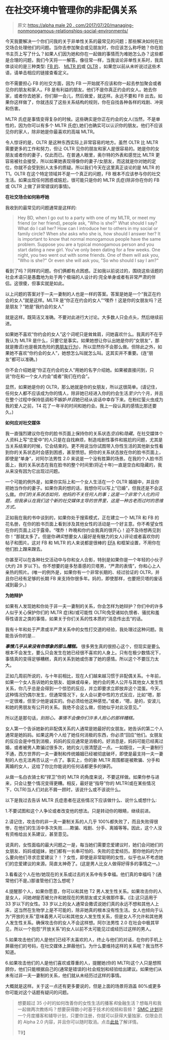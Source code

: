 # 在社交环境中管理你的非配偶关系

> 原文:[https://alpha male 20 . com/2017/07/20/managing-nonmonogamous-relationships-social-environments/](https://alphamale20.com/2017/07/20/managing-nonmonogamous-relationships-social-environments/)

今天我要解决一个你们问我的关于非单性关系的最常见的问题；那些解决如何在社交场合处理他们的问题。当你去参加聚会或见朋友时，你应该怎么称呼她？你在脸书主页上写了什么？如果人们因为她和你在一起做的事情而为难她怎么办？这些都是合理的问题，我们今天将一一解答。像往常一样，当我谈论非单性关系时，我具体谈论的是三种类型: [FB 的](https://blackdragonblog.com/glossary/#FB)、 [MLTR 的](https://blackdragonblog.com/glossary/#MLTR)或 [OLTR](https://blackdragonblog.com/glossary/#OLTR) 。如果您以前从未听说过这些术语，请单击相应的链接查看定义。

你不需要担心 FB 的社交方面，因为 FB 一开始就不应该和你一起去参加聚会或者见你的朋友和家人。FB 是有利益的朋友。他们不是你真正约会的女人。她去你家，或者你去她家，你们聊一会儿，然后做爱，就这样。永远不要和 FB 出去。如果你这样做了，你就违反了这些关系结构的规则，你在自找各种各样的戏剧、冲突和伤害。

MLTR 氏症是事情变得复杂的时候。这些确实是你正在约会的女人(当然，不是单性的，因为你可以有多个 MLTR 氏症),她们也确实可以认识你的朋友。他们不应该见你的家人，除非她是你最喜欢的高端 MLTR。

令人惊讶的是，OLTR 是这种东西实际上非常容易的地方。虽然 OLTR 比 MLTR 需要更多的工作和努力，但让 OLTR 见你的朋友和家人是很容易的。她是你的女朋友或者你的妻子，仅此而已。在普通人眼里，奥尔特的外表和感觉比 MLTR 更容易被社会接受，所以如果她表现得像你的妻子/女朋友，而这就是你对她的定位，你就不会受到别人太多的质疑。所以我们今天在这里真正谈论的是 MLTR 的 T1。OLTR 在这个特定领域并不是一个真正的问题，FB 根本不应该参与你的社交生活。如果出现任何困惑或尴尬，很可能只是你的 MLTR 氏症(除非你在你的 FB 或 OLTR 上做了非常错误的事情)。

**在社交场合如何称呼她**

我收到的最常见的问题通常是这样的:

> Hey BD, when I go out to a party with one of my MLTR, or meet my friend (or her friend), people ask, "Who is she?" What should I say? What do I call her? How can I introduce her to others in my social or family circle? When *she* asks who she is, how should I answer her? It is important to know that normal monogamous people have the same problem. Suppose you are a typical monogamous person and you start dating a new girl. You've only been dating for a few weeks. One night, you two went out with some friends. One of them will ask you, "Who is she?" Or even she will ask you, "So who should I say I am?"

看到了吗？同样的问题。你们俩都有点困惑。正如我以前说过的，围绕这些话题的社会术语只是愚蠢地为处于两个极端的人设计的:完全单身或者有非常严肃的伴侣。这很傻，但事实就是如此。

以上问题的答案对于一夫一妻制的人也是一样的答案。答案是她是一个“我正在约会的女人”就是这样。MLTR 是“你正在约会的女人”“嘿乔！这是你的女朋友吗？还是朋友？”她是“我约会的女人”

就是这样。既简洁又准确。不要对此进行大讨论。大多数人只会点头，然后继续前进。

如果她不喜欢“你约会的女人”这个词呢只是耸耸肩，问她喜欢什么。我真的不在乎我认为 MLTR 是什么，只要它是事实。如果她想让你认出她是你的“女朋友”，那就是撒谎(也是极其危险的[男朋友行为](https://blackdragonblog.com/2016/11/17/what-are-boyfriend-behaviors/))，所以显然你不会那么做。但除此之外，如果她不喜欢“你约会的女人”，她想怎么叫就怎么叫。这其实并不重要。(连“朋友”都可以准确。)

你不会介绍她是“你正在约会的女人”用她的名字介绍她。如果被直接问到，只说“你在和一个女人约会”或者“我们在约会”。

显然，如果她是你的 OLTR，那么她就是你的女朋友，所以这很简单。(请记住，任何女人都不应该成为你的情人，除非她已经进入你的约会生活*至少*六个月，并且在整个过程中保持低调和不嫉妒*并且*她已经从谈话中幸存下来。在粉红萤火虫成为我的爱人之前，T4 花了一年半的时间和她约会。我上一段认真的感情比那还要久。)

**如何应对社交媒体**

我一直强烈建议你在你的脸书页面上保持你的关系状态*空白*和*隐藏*。在社交媒体个人资料上写“恋爱中”的人只是在自找麻烦，制造戏剧性事件和尴尬的问题，尤其是当关系结束的时候，它会结束的。更不用说当你试图带入你性生活的其他新女性看到你的关系状态时会感到困惑，甚至愤怒。把你的关系状态放在你的脸书页面上，即使是“单身”，对阿尔法男性 2.0 来说是一个没有胜算的场景。在我的个人脸书页面上，我的关系状态在我在脸书的整个时间里(将近十年)一直是空白和隐藏的，我从来没有因为它出现过问题。

一个可能的例外是，如果你实际上和一个女人生活在一个 OLTR 婚姻中，并且你把她当作你的妻子。如果你真的想的话，我想你可以写上“已婚”，但我还是不会这么做。*你们的关系状态如何，他妈的不关任何人的事；这是一个非常个人化的问题，但我承认在我们这个新的社交媒体主导的世界里，这是一种古老而过时的思维方式。*

正如我在我的书中谈到的，如果你处于搜索模式，正在建立一个 MLTR 和 FB 的花名册，在你的脸书页面上看到涉及其他女性的活动是一个好主意。你不希望女性在你的页面上过于露骨。“嘿乔！昨晚和你约会我真的很开心！迫不及待想再见到你！”那就太多了。但是你*确实*想要女人(最好是有魅力的女人)评论或者喜欢你的帖子和图片。这对 FB 和 MLTR 的人来说都是很棒的 [EFA](https://blackdragonblog.com/glossary/#EFA) 和框架设置，不用你在他们脸上蹭来蹭去。

你甚至可以在各种社交活动中与你和女人合影，特别是如果你是一个年轻的小伙子(大约 28 岁以下)。你不想要的是多愁善感的贝塔男，“严肃的表情”，你和心上人亲热的照片。(唯一的例外是，如果你有一个非常长期的、经过验证的 OLTR，并且你已经有足够的长期 FB 来支持你很多年。妈的，即使那样，也要把贝塔的废话减到最少。)

**为她辩护**

如果有人发现她和你处于非一夫一妻制的关系，你会怎样为她辩护？你们中的许多人似乎关心保护你们的 MLTR 症(和/或可能性 OLTR)免受诸如仇恨者、骚扰和羞辱性语言之类的事情，如果关于你们关系的性本质的“消息传出去”的话。

我有十年和处于严肃或半严肃关系中的女性打交道的经验，我处理过这种问题。我能告诉你的是...

***事情几乎从来没有你想象的那么糟糕。*** 很多男生真的很担心这个，但现实是要么根本不会发生，要么只会发生在她已经很不喜欢的人身上。只有在极少数情况下，事情真的变得足够糟糕，真的关系到她或伤害了她的感情。所以这个不要压力太大。

正如几周前所说的，与十年前相比，现在人们越来越习惯于非配偶关系。十年前，如果一个女人告诉她的女朋友、姐妹或母亲，她约会的男人公开与其他女人发生性关系，你几乎总是会得到一个惊恐的反应，并立即要求立即放弃这个混蛋。今天，这种情况仍偶尔发生，但通常情况下，女人会以更中性的方式反应，比如“嗯，那一定很难，但至少他是诚实的。你必须给他这种感觉。”或者，“嗯，是的，安波儿和她的男朋友有公开的关系。我绝不会这么做，但她似乎对此没意见。”

所以还是那句话，*别担心。事情不会像你们许多人担心的那样糟糕。*

女人第一个告诉她新的非配偶关系的人通常是她最好的女朋友。她告诉的第二个人通常是她妈妈。如果这两个人给了她任何消极的东西，你必须“回应”他们。女朋友的反应会是中性到消极，妈妈的反应通常是消极的。好消息是，妈妈可能已经离过婚，或者被男人欺骗过很多次，她的女儿很清楚这一点。一如既往，一夫一妻制行不通，西方世界的一夫一妻制和传统婚姻已经被彻底破坏，即使是最支持一夫一妻制的人也无法再否认这一点了。事实上，你的新 MLTR 周围都是被欺骗、分手和离婚的女人，这给了你比你能说的任何话都更多的弹药。

从做一名白衣骑士和“捍卫”你的 MLTR 的角度来说，不要这样做。如果你参与进来，只会让整个情况变得更糟。相反，最好是“指导”你的 MLTR(或在某些情况下，OLTR)当人们对此不屑一顾时，该说什么或不该说什么。

以下是我过去告诉 MLTR 氏症患者在这些情况下应该做什么、说什么或想什么:

1.不要试图和这个人争论或者改变他的想法。只是转动你的眼睛，继续前进。

2.请记住，攻击你的非一夫一妻制关系的人几乎 100%都失败了，而且失败得很惨，在他们的生活中多次失败……欺骗、戏剧、分手、离婚等等。因此，这个人没有资格给出关系建议，甚至意见。

说真的，女性面临的最大问题之一是，每当她们需要恋爱建议时，她们会问她们的女朋友、妈妈或姐妹，她们都有一长串可怕的、失败的恋爱经历。那你他妈的为什么要向他们寻求恋爱建议？！？女性，即使是非常聪明的女性，似乎也从不考虑她们的恋爱建议的来源。简直太神奇了。(这是男人比女人做得好得多的事情之一。)

3.看看这个人在他/她现在的关系或过去的关系中有多幸福。他们真的幸福吗？(通常他们不是。)那谁管他们怎么想呢？

4.提醒那个人，如果你愿意，你可以和其他 T2 男人发生性关系。如果攻击你的人是女人，问她*她*是否被允许和她现在的男朋友或丈夫做那件事。(注:这只适用于 33 岁以下的女性。33 岁以上的女人通常会撒谎说她们真的永远不想和其他人上床，这当然在生物学上是不可能的，除非她真的根本没有性生活。女人也倾向于认为“开放的关系”意味着男人可以和其他女人发生性关系，但是女人不允许和其他男人发生性关系。确保攻击你的女人不会这样想。阿尔法男性 2.0 在社会中极其罕见，所以一个抱怨“开放关系”的女人以前不太可能见过或经历过这样的男人。

5.如果攻击他们的人是他们已经不太喜欢的人，终止与他们的对话，在你的手机上屏蔽他们的号码，在社交媒体上屏蔽他们。为什么要维持这样的关系呢？我当然不知道。

6.如果攻击他们的人是他们喜欢或尊重的人，提醒她(你的 MLTR)这个人只是想照顾你，他们只能根据自己的(通常是错误的)社会规划和经验给出建议。如果他们从未有过非一夫一妻制的关系，他们就从未经历过这样的事情。

大概就是这样。关于这一点还有更多要说的，但是上面的场景将涵盖 80%或更多你可能对这个话题有疑问的问题。

> 想要超过 35 小时的如何改善你的女性生活的播客*和*金融生活？想每月和我一起做两次教练吗？想要获得数小时基于技术的视频和音频？ [SMIC 计划](https://alphamale20.kartra.com/page/vIL17)是一个月度播客和辅导计划，只要你注册，你就可以获得大量独家、仅限会员的 Alpha 2.0 内容，并且你可以随时取消。点击[此处](https://alphamale20.kartra.com/page/vIL17)了解详情。
> 
> T9】